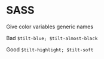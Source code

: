 # SASS

Give color variables generic names

Bad `$tilt-blue; $tilt-almost-black`

Good `$tilt-highlight; $tilt-soft`
